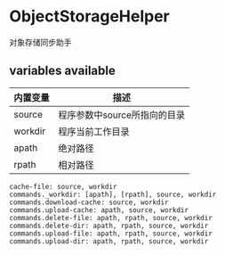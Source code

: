 # ObjectStorageHelper

对象存储同步助手

## variables available

| 内置变量 | 描述                         |
| -------- | ---------------------------- |
| source   | 程序参数中source所指向的目录 |
| workdir  | 程序当前工作目录             |
| apath    | 绝对路径                     |
| rpath    | 相对路径                     |

```
cache-file: source, workdir
commands._workdir: [apath], [rpath], source, workdir
commands.download-cache: source, workdir
commands.upload-cache: apath, source, workdir
commands.delete-file: apath, rpath, source, workdir
commands.delete-dir: apath, rpath, source, workdir
commands.upload-file: apath, rpath, source, workdir
commands.upload-dir: apath, rpath, source, workdir